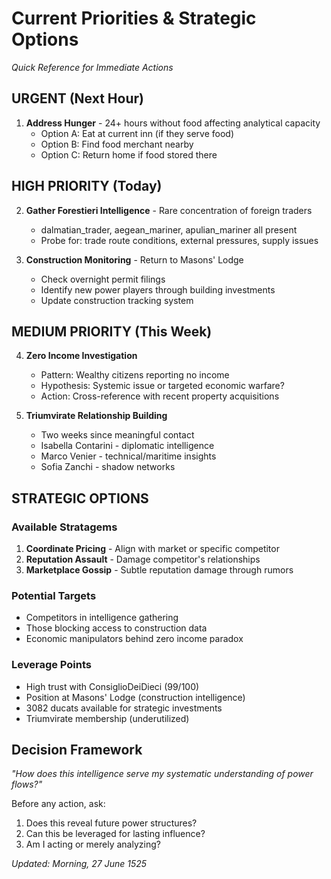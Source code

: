 # Current Priorities & Strategic Options
*Quick Reference for Immediate Actions*

## URGENT (Next Hour)
1. **Address Hunger** - 24+ hours without food affecting analytical capacity
   - Option A: Eat at current inn (if they serve food)
   - Option B: Find food merchant nearby
   - Option C: Return home if food stored there

## HIGH PRIORITY (Today)
2. **Gather Forestieri Intelligence** - Rare concentration of foreign traders
   - dalmatian_trader, aegean_mariner, apulian_mariner all present
   - Probe for: trade route conditions, external pressures, supply issues

3. **Construction Monitoring** - Return to Masons' Lodge
   - Check overnight permit filings
   - Identify new power players through building investments
   - Update construction tracking system

## MEDIUM PRIORITY (This Week)
4. **Zero Income Investigation** 
   - Pattern: Wealthy citizens reporting no income
   - Hypothesis: Systemic issue or targeted economic warfare?
   - Action: Cross-reference with recent property acquisitions

5. **Triumvirate Relationship Building**
   - Two weeks since meaningful contact
   - Isabella Contarini - diplomatic intelligence
   - Marco Venier - technical/maritime insights  
   - Sofia Zanchi - shadow networks

## STRATEGIC OPTIONS

### Available Stratagems
1. **Coordinate Pricing** - Align with market or specific competitor
2. **Reputation Assault** - Damage competitor's relationships
3. **Marketplace Gossip** - Subtle reputation damage through rumors

### Potential Targets
- Competitors in intelligence gathering
- Those blocking access to construction data
- Economic manipulators behind zero income paradox

### Leverage Points
- High trust with ConsiglioDeiDieci (99/100)
- Position at Masons' Lodge (construction intelligence)
- 3082 ducats available for strategic investments
- Triumvirate membership (underutilized)

## Decision Framework
*"How does this intelligence serve my systematic understanding of power flows?"*

Before any action, ask:
1. Does this reveal future power structures?
2. Can this be leveraged for lasting influence?
3. Am I acting or merely analyzing?

*Updated: Morning, 27 June 1525*